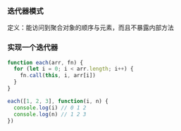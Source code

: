### 迭代器模式

定义：能访问到聚合对象的顺序与元素，而且不暴露内部方法

### 实现一个迭代器

```js
function each(arr, fn) {
  for (let i = 0; i < arr.length; i++) {
    fn.call(this, i, arr[i])
  }
}

each([1, 2, 3], function(i, n) {
  console.log(i) // 0 1 2
  console.log(n) // 1 2 3
})
```

